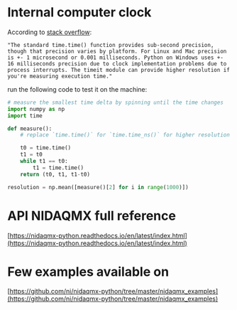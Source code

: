 # Internal computer clock

According to [stack overflow](https://stackoverflow.com/questions/1938048/high-precision-clock-in-python): 

    "The standard time.time() function provides sub-second precision, though that precision varies by platform. For Linux and Mac precision is +- 1 microsecond or 0.001 milliseconds. Python on Windows uses +- 16 milliseconds precision due to clock implementation problems due to process interrupts. The timeit module can provide higher resolution if you're measuring execution time."

run the following code to test it on the machine:

```python
# measure the smallest time delta by spinning until the time changes
import numpy as np
import time

def measure():
    # replace `time.time()` for `time.time_ns()` for higher resolution

    t0 = time.time()
    t1 = t0
    while t1 == t0:
        t1 = time.time()
    return (t0, t1, t1-t0)

resolution = np.mean([measure()[2] for i in range(1000)])

```

# API NIDAQMX full reference

[https://nidaqmx-python.readthedocs.io/en/latest/index.html](https://nidaqmx-python.readthedocs.io/en/latest/index.html)


# Few examples available on

[https://github.com/ni/nidaqmx-python/tree/master/nidaqmx_examples](https://github.com/ni/nidaqmx-python/tree/master/nidaqmx_examples)